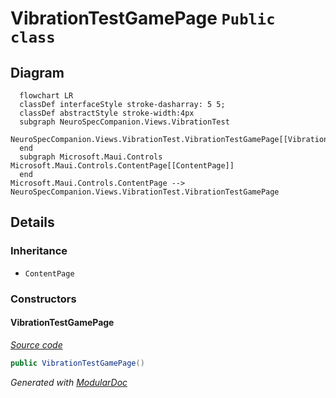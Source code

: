 # VibrationTestGamePage `Public class`

## Diagram
```mermaid
  flowchart LR
  classDef interfaceStyle stroke-dasharray: 5 5;
  classDef abstractStyle stroke-width:4px
  subgraph NeuroSpecCompanion.Views.VibrationTest
  NeuroSpecCompanion.Views.VibrationTest.VibrationTestGamePage[[VibrationTestGamePage]]
  end
  subgraph Microsoft.Maui.Controls
Microsoft.Maui.Controls.ContentPage[[ContentPage]]
  end
Microsoft.Maui.Controls.ContentPage --> NeuroSpecCompanion.Views.VibrationTest.VibrationTestGamePage
```

## Details
### Inheritance
 - `ContentPage`

### Constructors
#### VibrationTestGamePage
[*Source code*](https://github.com///blob//NeuroSpecCompanion/Views/VibrationTest/VibrationTestGamePage.xaml.cs#L5)
```csharp
public VibrationTestGamePage()
```

*Generated with* [*ModularDoc*](https://github.com/hailstorm75/ModularDoc)
